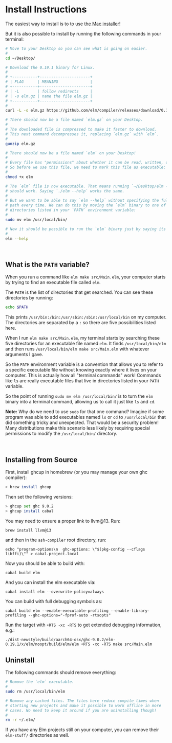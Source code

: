 # Install Instructions

The easiest way to install is to to use [the Mac installer](https://github.com/elm/compiler/releases/download/0.19.1/installer-for-mac.pkg)!

But it is also possible to install by running the following commands in your terminal:

```bash
# Move to your Desktop so you can see what is going on easier.
#
cd ~/Desktop/

# Download the 0.19.1 binary for Linux.
#
# +-----------+----------------------+
# | FLAG      | MEANING              |
# +-----------+----------------------+
# | -L        | follow redirects     |
# | -o elm.gz | name the file elm.gz |
# +-----------+----------------------+
#
curl -L -o elm.gz https://github.com/elm/compiler/releases/download/0.19.1/binary-for-mac-64-bit.gz

# There should now be a file named `elm.gz` on your Desktop.
#
# The downloaded file is compressed to make it faster to download.
# This next command decompresses it, replacing `elm.gz` with `elm`.
#
gunzip elm.gz

# There should now be a file named `elm` on your Desktop!
#
# Every file has "permissions" about whether it can be read, written, or executed.
# So before we use this file, we need to mark this file as executable:
#
chmod +x elm

# The `elm` file is now executable. That means running `~/Desktop/elm --help`
# should work. Saying `./elm --help` works the same.
#
# But we want to be able to say `elm --help` without specifying the full file
# path every time. We can do this by moving the `elm` binary to one of the
# directories listed in your `PATH` environment variable:
#
sudo mv elm /usr/local/bin/

# Now it should be possible to run the `elm` binary just by saying its name!
#
elm --help
```

<br/>

## What is the `PATH` variable?

When you run a command like `elm make src/Main.elm`, your computer starts by trying to find an executable file called `elm`.

The `PATH` is the list of directories that get searched. You can see these directories by running:

```bash
echo $PATH
```

This prints `/usr/bin:/bin:/usr/sbin:/sbin:/usr/local/bin` on my computer. The directories are separated by a `:` so there are five possibilities listed here.

When I run `elm make src/Main.elm`, my terminal starts by searching these five directories for an executable file named `elm`. It finds `/usr/local/bin/elm` and then runs `/usr/local/bin/elm make src/Main.elm` with whatever arguments I gave.

So the `PATH` environment variable is a convention that allows you to refer to a specific executable file without knowing exactly where it lives on your computer. This is actually how all "terminal commands" work! Commands like `ls` are really executable files that live in directories listed in your `PATH` variable.

So the point of running `sudo mv elm /usr/local/bin/` is to turn the `elm` binary into a terminal command, allowing us to call it just like `ls` and `cd`.

**Note:** Why do we need to use `sudo` for that one command? Imagine if some program was able to add executables named `ls` or `cd` to `/usr/local/bin` that did something tricky and unexpected. That would be a security problem! Many distributions make this scenario less likely by requiring special permissions to modify the `/usr/local/bin/` directory.


<br/>

## Installing from Source

First, install ghcup in homebrew (or you may manage your own ghc compiler):

```sh
> brew install ghcup
```

Then set the following versions:

```sh
> ghcup set ghc 9.0.2
> ghcup install cabal
```

You may need to ensure a proper link to llvm@13. Run:

```sh
brew install llvm@13
```

and then in the `ash-compiler` root directory, run:

```
echo "program-options\n  ghc-options: \"$(pkg-config --cflags libffi)\"" > cabal.project.local
```

Now you should be able to build with:

```
cabal build elm
```

And you can install the elm executable via:

```
cabal install elm --overwrite-policy=always
```

You can build with full debugging symbols as:

```
cabal build elm --enable-executable-profiling --enable-library-profiling --ghc-options="-fprof-auto -rtsopts"
```

Run the target with `+RTS -xc -RTS` to get extended debugging information, e.g.:

```
./dist-newstyle/build/aarch64-osx/ghc-9.0.2/elm-0.19.1/x/elm/noopt/build/elm/elm +RTS -xc -RTS make src/Main.elm
```

## Uninstall

The following commands should remove everything:

```bash
# Remove the `elm` executable.
#
sudo rm /usr/local/bin/elm

# Remove any cached files. The files here reduce compile times when
# starting new projects and make it possible to work offline in more
# cases. No need to keep it around if you are uninstalling though!
#
rm -r ~/.elm/
```

If you have any Elm projects still on your computer, you can remove their `elm-stuff/` directories as well.

